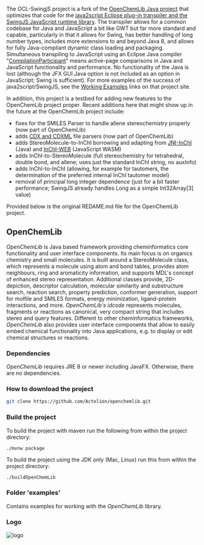 The OCL-SwingjS project is a fork of the [OpenChemLib Java project](https://github.com/Actelion/openchemlib) that optimizes that code for the [java2script Eclipse plug-in transpiler and the SwingJS JavaScript runtime library](https://github.com/BobHanson/java2script). The transpiler allows for a common codebase for Java and JavaScript a bit like GWT but far more standard and capable, particularly in that it allows for Swing, has better handling of long number types, includes more extensions to and beyond Java 8, and allows for fully Java-compliant dynamic class loading and packaging. Simultaneous transpiling to JavaScript using an Eclipse Java compiler "[CompilationParticipant](https://github.com/BobHanson/java2script/blob/master/sources/net.sf.j2s.core/src/j2s/core/Java2ScriptCompilationParticipant.java)" means active-page comparisons in Java and JavaScript functionality and performance. No functionality of the Java is lost (although the JFX GUI Java option is not included as an option in JavaScript; Swing is sufficient). For more examples of the success of java2script/SwingJS, see the [Working Examples](https://github.com/BobHanson/java2script/tree/master?tab=readme-ov-file#working-examples) links on that project site.

In addition, this project is a testbed for adding new features to the OpenChemLib project proper. Recent additions here that might show up in the future at the OpenChemLib project include:

- fixes for the SMILES Parser to handle allene stereochemistry properly (now part of OpenChemLib)
- adds [CDX and CDXML](https://iupac.github.io/IUPAC-FAIRSpec/cdx_sdk/) file parsers (now part of OpenChemLib)
- adds StereoMolecule-to-InChI borrowing and adapting from [JNI-InChI](https://github.com/SureChEMBL/jni-inchi) (Java) and [InChI-WEB](https://github.com/IUPAC-InChI) (JavaScript WASM)
- adds InChI-to-StereoMolecule (full stereochemistry for tetrahedral, double bond, and allene; uses just the standard InChI string, no auxInfo)
- adds InChI-to-InChI (allowing, for example for tautomers, the determination of the preferred internal InChI tautomer model)
- removal of principal long integer dependence (just for a bit faster performance; SwingJS already handles Long as a simple Int32Array[3] value)


Provided below is the original REDAME.md file for the OpenChemLib project. 

## OpenChemLib
*OpenChemLib* is Java based framework providing cheminformatics core functionality and user interface components. Its main focus is on organics chemistry and small molecules. It is built around a StereoMolecule class, which represents a molecule using atom and bond tables, provides atom neighbours, ring and aromaticity information, and supports MDL's concept of enhanced stereo representation. Additional classes provide, 2D-depiction, descriptor calculation, molecular similarity and substructure search, reaction search, property prediction, conformer generation, support for molfile and SMILES formats, energy minimization, ligand-protein interactions, and more. *OpenChemLib's idcode* represents molecules, fragments or reactions as canonical, very compact string that includes stereo and query features.
Different to other cheminformatics frameworks, *OpenChemLib* also provides user interface components that allow to easily embed chemical functionality into Java applications, e.g. to display or edit chemical structures or reactions.

### Dependencies
*OpenChemLib* requires JRE 8 or newer including JavaFX. Otherwise, there are no dependencies.

### How to download the project
```bash
git clone https://github.com/Actelion/openchemlib.git
```

### Build the project
To build the project with maven run the following from within the project directory:
```bash
./mvnw package
```
To build the project using the JDK only (Mac, Linux) run this from within the project directory:
```
./buildOpenChemLib
```

### Folder 'examples'
Contains examples for working with the *OpenChemLib* library.

### Logo
![logo](logo.png)
